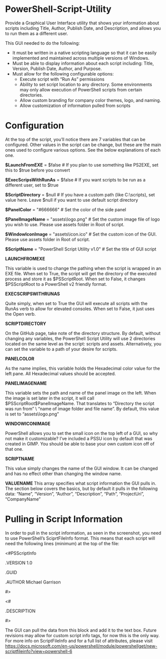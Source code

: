 # PowerShell-Script-Utility
Provide a Graphical User Interface utility that shows your information about scripts including Title, Author, Publish Date, and Description, and allows you to run them as a different user.

This GUI needed to do the following:

- It must be written in a native scripting language so that it can be easily implemented and maintained across multiple versions of Windows.
- Must be able to display information about each script including: Title, Version, Publish Date, Author, and Purpose.
- Must allow for the following configurable options:
  - Execute script with “Run As” permissions
  - Ability to set script location to any directory. Some environments may only allow execution of PowerShell scripts from certain directories.
  - Allow custom branding for company color themes, logo, and naming.
  - Allow customization of information pulled from scripts

# Configuration
At the top of the script, you’ll notice there are 7 variables that can be configured. Other values in the script can be change, but these are the main ones used to configure various options. See the below explanations of each one.

  **$LaunchFromEXE** = $false # If you plan to use something like PS2EXE, set this to $true before you convert

  **$ExecScripsWithRunAs** = $false # If you want scripts to be run as a different user, set to $true

  **$ScriptDirectory** = $null # If you have a custom path (like C:\scripts), set value here. Leave $null if you want to use default script directory

  **$PanelColor** = "#666666" # Set the color of the side panel

  **$PanelImageName** = "assets\logo.png" # Set the custom image file of logo you wish to use. Please use assets folder in Root of script.

  **$WindowIconImage** = "assets\icon.ico" # Set the custom icon of the GUI. Please use assets folder in Root of script.

  **$ScriptName** = "PowerShell Script Utility v1.0" # Set the title of GUI script

**LAUNCHFROMEXE**

This variable is used to change the pathing when the script is wrapped in an EXE file. When set to True, the script will get the directory of the executed process and store it as $PSScriptRoot. When set to False, it changes $PSScriptRoot to a PowerShell v2 friendly format.

**EXECSCRIPSWITHRUNAS**

Quite simply, when set to True the GUI will execute all scripts with the RunAs verb to allow for elevated consoles. When set to False, it just uses the Open verb.

**SCRIPTDIRECTORY**

On the GitHub page, take note of the directory structure. By default, without changing any variables, the PowerShell Script Utility will use 2 directories located on the same level as the script: scripts and assets. Alternatively, you can set the variable to a path of your desire for scripts.

**PANELCOLOR**

As the name implies, this variable holds the Hexadecimal color value for the left pane. All Hexadecimal values should be accepted.

**PANELIMAGENAME**

This variable sets the path and name of the panel image on the left. When the image is set later in the script, it will call $PSScriptRoot\$PanelImageName. That translates to “Directory the script was run from” \ “name of image folder and file name”. By default, this value is set to “assets\logo.png”

**WINDOWICONIMAGE**

PowerShell allows you to set the small icon on the top left of a GUI, so why not make it customizable? I’ve included a PSSU icon by default that was created in GIMP. You should be able to base your own custom icon off of that one.

**SCRIPTNAME**

This value simply changes the name of the GUI window. It can be changed and has no effect other than changing the window name.

**VALUENAME**
This array specifies what script information the GUI pulls in. The section below covers the basics, but by default it pulls in the following data: “Name”, “Version”, “Author”, “Description”, “Path”, “ProjectUri”, “CompanyName”

# Pulling in Script Information

In order to pull in the script information, as seen in the screenshot, you need to use PowerShell’s SciprtFileInfo format. This means that each script will need the following lines (minimum) at the top of the file:

<#PSScriptInfo
 
.VERSION 1.0
 
.GUID <generate-script-Guid>
 
.AUTHOR Michael Garrison
 
#>
 
<#
 
.DESCRIPTION 
 
#>

The GUI can pull the data from this block and add it to the text box. Future revisions may allow for custom script info tags, for now this is the only way. For more info on ScriptFileInfo and for a full list of attributes, please visit https://docs.microsoft.com/en-us/powershell/module/powershellget/new-scriptfileinfo?view=powershell-6
